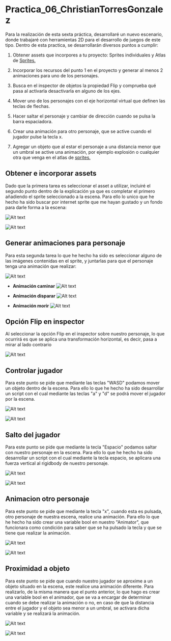 # Practica_06_ChristianTorresGonzalez

Para la realización de esta sexta práctica, desarrollaré un nuevo escenario,  donde trabajaré con herramientas 2D para el desarrollo de juegos de este tipo. Dentro de esta practica, se desarrollarán diversos puntos a cumplir:
1.  Obtener assets que incorpores a tu proyecto: Sprites individuales y Atlas de  [Sprites.](https://campusdoctoradoyposgrado2122.ull.es/mod/resource/view.php?id=21711 "Sprites.")
2.  Incorporar los recursos del punto 1 en el proyecto y generar al menos 2 animaciones para uno de los personajes.
3.  Busca en el inspector de objetos la propiedad Flip y comprueba qué pasa al activarla desactivarla en alguno de los ejes.
4.  Mover uno de los personajes con el eje horizontal virtual que definen las teclas de flechas.
5.  Hacer saltar el personaje y cambiar de dirección cuando se pulsa la barra espaciadora.  
    
6.  Crear una animación para otro personaje, que se active cuando el jugador pulse la tecla x.
7.  Agregar un objeto que al estar el personaje a una distancia menor que un umbral se active una animación, por ejemplo explosión o cualquier otra que venga en el atlas de  [sprites.](https://campusdoctoradoyposgrado2122.ull.es/mod/resource/view.php?id=21711 "Sprites.")   

## Obtener e incorporar assets
Dado que la primera tarea es seleccionar el asset a utilizar, incluiré el segundo punto dentro de la explicación ya que es completar el primero añadiendo el sprite seleccionado a la escena. Para ello lo unico que he hecho ha sido buscar por internet sprite que me hayan gustado y un fondo para darle forma a la escena:

 ![Alt text](/img/sprite.png)
 
 ![Alt text](/img/fondo.png)

## Generar animaciones para personaje
Para esta segunda tarea lo que he hecho ha sido es seleccionar alguno de las imágenes contenidas en el sprite, y juntarlas para que el personaje tenga una animación que realizar:
 
 ![Alt text](/img/animaciones.png)
 
- **Animación caminar**
 ![Alt text](/img/caminar.gif)
 
 - **Animación disparar**
 ![Alt text](/img/disparar.gif)
 
 - **Animación morir**
 ![Alt text](/img/morir.gif)


## Opción Flip en inspector
Al seleccionar la opción Flip en el inspector sobre nuestro personaje, lo que ocurrirá es que se aplica una transformación horizontal, es decir, pasa a mirar al lado contrario

![Alt text](/img/flip.gif)

## Controlar jugador
Para este punto se pide que mediante las teclas "WASD" podamos mover un objeto dentro de la escena. Para ello lo que he hecho ha sido desarrollar un script con el cual mediante las teclas "a" y "d" se podrá mover el jugador por la escena.

![Alt text](/img/movimiento.png)

![Alt text](/img/movimiento.gif)

## Salto del jugador
Para este punto se pide que mediante la tecla "Espacio" podamos saltar con nuestro personaje en la escena. Para ello lo que he hecho ha sido desarrollar un script con el cual mediante la tecla espacio, se aplicara una fuerza vertical al rigidbody de nuestro personaje.

![Alt text](/img/salto.png)

![Alt text](/img/salto.gif)

## Animacion otro personaje
Para este punto se pide que mediante la tecla "x", cuando esta es pulsada, otro personaje de nuestra escena, realice una animación. Para ello lo que he hecho ha sido crear una variable bool en nuestro "Animator", que funcionara como condición para saber que se ha pulsado la tecla y que se tiene que realizar la animación.

![Alt text](/img/animacion.png)

![Alt text](/img/animacion.gif)

## Proximidad a objeto
Para este punto se pide que cuando nuestro jugador se aproxime a un objeto situado en la escena, este realice una animación diferente. Para realizarlo, de la misma manera que el punto anterior, lo que hago es crear una variable bool en el animador, que se va a encargar de determinar cuando se debe realizar la animación o no, en caso de que la distancia entre el jugador y el objeto sea menor a un umbral, se activara dicha variable y se realizará la animación.

![Alt text](/img/proximidad.png)

![Alt text](/img/proximidad.gif)
